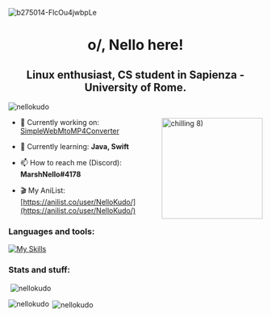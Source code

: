 ![b275014-FlcOu4jwbpLe](https://user-images.githubusercontent.com/98063377/233370749-7b400714-ca72-4fb7-a1c3-96923836fad6.jpg)

<h1 align="center">o/, Nello here!</h1>
<h2 align="center">Linux enthusiast, CS student in Sapienza - University of Rome.</h2>

<p align="left"> <img src="https://komarev.com/ghpvc/?username=nellokudo&label=Profile%20views&color=b13612&style=flat" alt="nellokudo" /> </p>

<img align="right" alt="chilling 8)" width="200" src="https://user-images.githubusercontent.com/98063377/233376614-c753993d-5fae-493a-ae56-1e3cfc0af08f.gif">

- 🔭 Currently working on: [SimpleWebMtoMP4Converter](https://github.com/NelloKudo/SimpleWebMtoMP4Converter)

- 🌱 Currently learning: **Java, Swift**

- 📫 How to reach me (Discord): **MarshNello#4178**

- 🎬 My AniList: [https://anilist.co/user/NelloKudo/](https://anilist.co/user/NelloKudo/)


### Languages and tools:
[![My Skills](https://skillicons.dev/icons?i=bash,java,py,linux)](https://skillicons.dev)

### Stats and stuff:

<p>&nbsp;<img align="center" src="https://github-readme-stats.vercel.app/api?username=nellokudo&show_icons=true&locale=en&theme=tokyonight" alt="nellokudo" /></p>
<p><img align="left" src="https://github-readme-stats.vercel.app/api/top-langs?username=nellokudo&show_icons=true&theme=tokyonight&locale=en&layout=compact" alt="nellokudo" /></p>
<p>&nbsp;<img align="center" src="https://spotify-github-profile.vercel.app/api/view?uid=q0tk6z9jxd3okmr037k01d3te&cover_image=false&theme=default&show_offline=false&background_color=1a1b26&interchange=true&bar_color=8080ff&bar_color_cover=true" alt="nellokudo" /></p>
